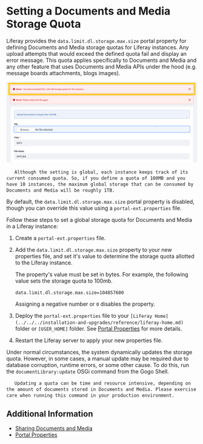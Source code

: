 # Setting a Documents and Media Storage Quota

Liferay provides the `data.limit.dl.storage.max.size` portal property for defining Documents and Media storage quotas for Liferay instances. Any upload attempts that would exceed the defined quota fail and display an error message. This quota applies specifically to Documents and Media and any other feature that uses Documents and Media APIs under the hood (e.g. message boards attachments, blogs images).

![Upload attempts that would exceed the limit fail and display an error message.](./setting-a-global-storage-quota-for-documents-and-media/images/01.png)

```important::
   Although the setting is global, each instance keeps track of its current consumed quota. So, if you define a quota of 100MB and you have 10 instances, the maximum global storage that can be consumed by Documents and Media will be roughly 1TB.
```

By default, the `data.limit.dl.storage.max.size` portal property is disabled, though you can override this value using a `portal-ext.properties` file.

Follow these steps to set a global storage quota for Documents and Media in a Liferay instance:

1. Create a `portal-ext.properties` file.

1. Add the `data.limit.dl.storage.max.size` property to your new properties file, and set it's value to determine the storage quota allotted to the Liferay instance.

   The property's value must be set in bytes. For example, the following value sets the storage quota to 100mb.

   ```properties
   data.limit.dl.storage.max.size=104857600
   ```

   Assigning a negative number or `0` disables the property.

1. Deploy the `portal-ext.properties` file to your `[Liferay Home](../../../installation-and-upgrades/reference/liferay-home.md)` folder or `[USER_HOME]` folder. See [Portal Properties](../../../installation-and-upgrades/reference/portal-properties.md) for more details.

1. Restart the Liferay server to apply your new properties file.

Under normal circumstances, the system dynamically updates the storage quota. However, in some cases, a manual update may be required due to database corruption, runtime errors, or some other cause. To do this, run the `documentLibrary:update` OSGi command from the Gogo Shell.

```warning::
   Updating a quota can be time and resource intensive, depending on the amount of documents stored in Documents and Media. Please exercise care when running this command in your production environment.
```

## Additional Information

* [Sharing Documents and Media](../sharing-documents-and-media.md)
* [Portal Properties](../../../installation-and-upgrades/reference/portal-properties.md)
